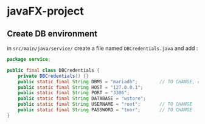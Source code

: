 # javaFX-project

## Create DB environment
in `src/main/java/service/` create a file named `DBCredentials.java` and add :
```java
package service;

public final class DBCredentials {
    private DBCredentials() {}
    public static final String DBMS = "mariadb";        // TO CHANGE, example : "mysql"
    public static final String HOST = "127.0.0.1";
    public static final String PORT = "3306";
    public static final String DATABASE = "wstore";     
    public static final String USERNAME = "root";       // TO CHANGE
    public static final String PASSWORD = "toor";       // TO CHANGE
}
```

